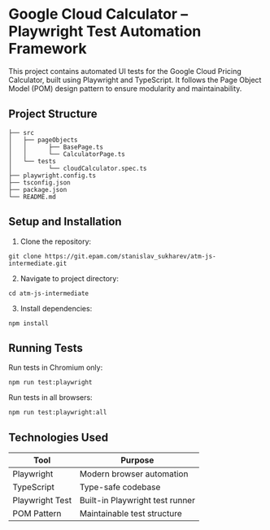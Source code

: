# Google Cloud Calculator – Playwright Test Automation Framework
This project contains automated UI tests for the Google Cloud Pricing Calculator, built using Playwright and TypeScript.
It follows the Page Object Model (POM) design pattern to ensure modularity and maintainability.

## Project Structure

```
├── src
│   ├── pageObjects
│   │      ├── BasePage.ts
│   │      └── CalculatorPage.ts
│   └── tests
│          └── cloudCalculator.spec.ts
├── playwright.config.ts
├── tsconfig.json
├── package.json
└── README.md
```

## Setup and Installation

1. Clone the repository:

`git clone https://git.epam.com/stanislav_sukharev/atm-js-intermediate.git`

2. Navigate to project directory:

`cd atm-js-intermediate`

3. Install dependencies:

`npm install`

## Running Tests

Run tests in Chromium only:

`npm run test:playwright`

Run tests in all browsers:

`npm run test:playwright:all`

## Technologies Used

| Tool             | Purpose                          |
|------------------|----------------------------------|
| Playwright       | Modern browser automation        |
| TypeScript       | Type-safe codebase               |
| Playwright Test  | Built-in Playwright test runner  |
| POM Pattern      | Maintainable test structure      |

